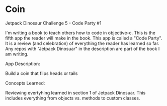# Coin
Jetpack Dinosaur Challenge 5 - Code Party #1

I'm writing a book to teach others how to code in objective-c. This is the fifth app the reader will make in the book. This app is called a "Code Party". It is a review (and celebration) of everything the reader has learned so far. Any repos with "Jetpack Dinosuar" in the description are part of the book I am writing.

App Description:

Build a coin that flips heads or tails

Concepts Learned:

Reviewing evertyhing learned in section 1 of Jetpack Dinosuar. This includes everything from objects vs. methods to custom classes.
